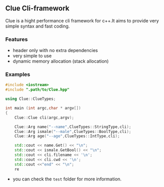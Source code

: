 ## Clue Cli-framework

Clue is a hight performance cli framework for c++.It aims to provide very simple syntax and fast coding.

### Features
* header only with no extra dependencies
* very simple to use
* dynamic memory allocation (stack allocation)

### Examples 
```cpp
#include <iostream>
#include ".path/to/Clue.hpp"

using Clue::ClueTypes;

int main (int argc,char * argv[])
{
	Clue::Clue cli(argc,argv);

	Clue::Arg name("--name",ClueTypes::StringType,cli);
	Clue::Arg ismale("--male",ClueTypes::BoolType,cli);
	Clue::Arg age("--age",ClueTypes::IntType,cli);

	std::cout << name.Get() << "\n";
	std::cout << ismale.GetBool() << "\n";
	std::cout << cli.filename << '\n';
	std::cout << cli.cwd << '\n';
	std::cout <<"end" << "\n";
	re
```

* you can check the ```test``` folder for more information.